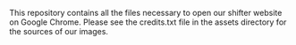 This repository contains all the files necessary to open our shifter website on Google Chrome.
Please see the credits.txt file in the assets directory for the sources of our images.
